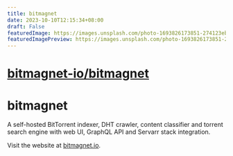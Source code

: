 ```yaml
---
title: bitmagnet
date: 2023-10-10T12:15:34+08:00
draft: False
featuredImage: https://images.unsplash.com/photo-1693826173851-274123eb9a31?ixid=M3w0NjAwMjJ8MHwxfHJhbmRvbXx8fHx8fHx8fDE2OTY5MTEyODV8&ixlib=rb-4.0.3
featuredImagePreview: https://images.unsplash.com/photo-1693826173851-274123eb9a31?ixid=M3w0NjAwMjJ8MHwxfHJhbmRvbXx8fHx8fHx8fDE2OTY5MTEyODV8&ixlib=rb-4.0.3
---
```


# [bitmagnet-io/bitmagnet](https://github.com/bitmagnet-io/bitmagnet)

# bitmagnet

A self-hosted BitTorrent indexer, DHT crawler, content classifier and torrent search engine with web UI, GraphQL API and Servarr stack integration.

Visit the website at [bitmagnet.io](https://bitmagnet.io).

